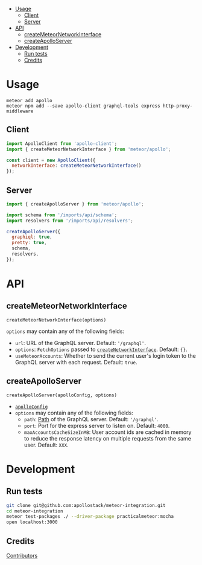 <!-- START doctoc generated TOC please keep comment here to allow auto update -->
<!-- DON'T EDIT THIS SECTION, INSTEAD RE-RUN doctoc TO UPDATE -->


- [Usage](#usage)
  - [Client](#client)
  - [Server](#server)
- [API](#api)
  - [createMeteorNetworkInterface](#createmeteornetworkinterface)
  - [createApolloServer](#createapolloserver)
- [Development](#development)
  - [Run tests](#run-tests)
  - [Credits](#credits)

<!-- END doctoc generated TOC please keep comment here to allow auto update -->

# Usage

```
meteor add apollo
meteor npm add --save apollo-client graphql-tools express http-proxy-middleware
```

## Client

```js
import ApolloClient from 'apollo-client';
import { createMeteorNetworkInterface } from 'meteor/apollo';

const client = new ApolloClient({
  networkInterface: createMeteorNetworkInterface()
});
```

## Server

```js
import { createApolloServer } from 'meteor/apollo';

import schema from '/imports/api/schema';
import resolvers from '/imports/api/resolvers';

createApolloServer({
  graphiql: true,
  pretty: true,
  schema,
  resolvers,
});
```

# API

## createMeteorNetworkInterface

`createMeteorNetworkInterface(options)`

`options` may contain any of the following fields:
- `url`: URL of the GraphQL server. Default: `'/graphql'`.
- `options`: `FetchOptions` passed to [`createNetworkInterface`](http://docs.apollostack.com/apollo-client/index.html#createNetworkInterface). Default: `{}`.
- `useMeteorAccounts`: Whether to send the current user's login token to the GraphQL server with each request. Default: `true`.

## createApolloServer

`createApolloServer(apolloConfig, options)`

- [`apolloConfig`](http://docs.apollostack.com/apollo-server/tools.html)
- `options` may contain any of the following fields:
  - `path`: [Path](http://expressjs.com/en/api.html#app.use) of the GraphQL server. Default: `'/graphql'`.
  - `port`: Port for the express server to listen on. Default: `4000`.
  - `maxAccountsCacheSizeInMB`: User account ids are cached in memory to reduce the response latency on multiple requests from the same user. Default: `XXX`.


# Development

## Run tests

```bash
git clone git@github.com:apollostack/meteor-integration.git
cd meteor-integration
meteor test-packages ./ --driver-package practicalmeteor:mocha
open localhost:3000
```

## Credits

[Contributors](https://github.com/apollostack/meteor-integration/graphs/contributors)
